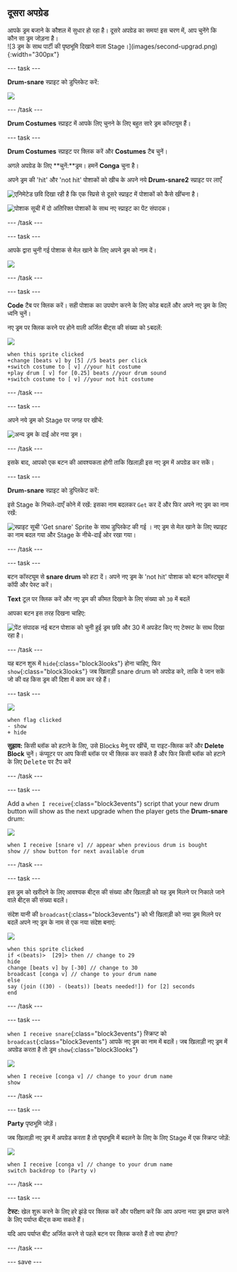 ## दूसरा अपग्रेड

<div style="display: flex; flex-wrap: wrap">
<div style="flex-basis: 200px; flex-grow: 1; margin-right: 15px;">
आपके ड्रम बजाने के कौशल में सुधार हो रहा है। दूसरे अपग्रेड का समय! इस चरण में, आप चुनेंगे कि कौन सा ड्रम जोड़ना है।
</div>
<div>
![3 ड्रम के साथ पार्टी की पृष्ठभूमि दिखाने वाला Stage।](images/second-upgrad.png){:width="300px"}
</div>
</div>

--- task ---

**Drum-snare** स्प्राइट को डुप्लिकेट करें:

![](images/duplicate-snare-drum.png)

--- /task ---

**Drum Costumes** स्प्राइट में आपके लिए चुनने के लिए बहुत सारे ड्रम कॉस्टयूम हैं।

--- task ---

**Drum Costumes** स्प्राइट पर क्लिक करें और **Costumes** टैब चुनें।

अगले अपग्रेड के लिए **चुनें:**ड्रम। हमनें **Conga** चुना है।

अपने ड्रम की 'hit' और 'not hit' पोशाकों को खीच के अपने नये **Drum-snare2** स्प्राइट पर लाएँ

![एनिमेटेड छवि दिखा रही है कि एक स्प्रिसे से दूसरे स्प्राइट में पोशाकों को कैसे खींचना है।](images/drag-costumes.gif)

![पोशाक सूची में दो अतिरिक्त पोशाकों के साथ नए स्प्राइट का पेंट संपादक।](images/drum-3-costumes.png)

--- /task ---

--- task ---

आपके द्वारा चुनी गई पोशाक से मेल खाने के लिए अपने ड्रम को नाम दें।

![](images/drum-3-named.png)

--- /task ---

--- task ---

**Code** टैब पर क्लिक करें। सही पोशाक का उपयोग करने के लिए कोड बदलें और अपने नए ड्रम के लिए ध्वनि चुनें।

नए ड्रम पर क्लिक करने पर होने वाली अर्जित बीट्स की संख्या को `5`बदलें:

![](images/drum-3-icon.png)

```blocks3
when this sprite clicked
+change [beats v] by [5] //5 beats per click
+switch costume to [ v] //your hit costume
+play drum [ v] for [0.25] beats //your drum sound
+switch costume to [ v] //your not hit costume
```

--- /task ---

--- task ---

अपने नये ड्रम को Stage पर जगह पर खीचें:

![अन्य ड्रम के दाईं ओर नया ड्रम।](images/drum-3-positioned.png)

--- /task ---

इसके बाद, आपको एक बटन की आवश्यकता होगी ताकि खिलाड़ी इस नए ड्रम में अपग्रेड कर सकें।

--- task ---

**Drum-snare** स्प्राइट को डुप्लिकेट करें:

इसे Stage के निचले-दाएँ कोने में रखें: इसका नाम बदलकर `Get` कर दें और फिर अपने नए ड्रम का नाम रखें:

![स्प्राइट सूची 'Get snare' Sprite के साथ डुप्लिकेट की गई । नए ड्रम से मेल खाने के लिए स्प्राइट का नाम बदल गया और Stage के नीचे-दाईं ओर रखा गया।](images/get-drum-3.png)

--- /task ---

--- task ---

बटन कॉस्ट्यूम से **snare drum** को हटा दें। अपने नए ड्रम के 'not hit' पोशाक को बटन कॉस्ट्यूम में कॉपी और पेस्ट करें।

**Text** टूल पर क्लिक करें और नए ड्रम की कीमत दिखाने के लिए संख्या को `30` में बदलें

आपका बटन इस तरह दिखना चाहिए:

![पेंट संपादक नई बटन पोशाक को चुनी हुई ड्रम छवि और 30 में अपडेट किए गए टेक्स्ट के साथ दिखा रहा है।](images/get-drum-copy.png)

--- /task ---


यह बटन शुरू में `hide`{:class="block3looks"} होना चाहिए, फिर `show`{:class="block3looks"} जब खिलाड़ी snare drum को अपग्रेड करे, ताकि वे जान सकें जो की वह किस ड्रम की दिशा में काम कर रहे हैं।

--- task ---

![](images/get-drum-3-icon.png)

```blocks3
when flag clicked
- show
+ hide
```

**सुझाव:** किसी ब्लॉक को हटाने के लिए, उसे Blocks मेनू पर खींचें, या राइट-क्लिक करें और **Delete Block** चुनें। कंप्यूटर पर आप किसी ब्लॉक पर भी क्लिक कर सकते हैं और फिर किसी ब्लॉक को हटाने के लिए <kbd>Delete</kbd> पर टैप करें

--- /task ---

--- task ---

Add a `when I receive`{:class="block3events"} script that your new drum button will show as the next upgrade when the player gets the **Drum-snare** drum:

![](images/get-drum-3-icon.png)

```blocks3
when I receive [snare v] // appear when previous drum is bought
show // show button for next available drum
```

--- /task ---

--- task ---

इस ड्रम को खरीदने के लिए आवश्यक बीट्स की संख्या और खिलाड़ी को यह ड्रम मिलने पर निकाले जाने वाले बीट्स की संख्या बदलें।

संदेश यानी की `broadcast`{:class="block3events"} को भी खिलाड़ी को नया ड्रम मिलने पर बदलें अपने नए ड्रम के नाम से एक नया संदेश बनाएं:

![](images/get-drum-3-icon.png)

```blocks3
when this sprite clicked
if <(beats)>  [29]> then // change to 29
hide
change [beats v] by [-30] // change to 30
broadcast [conga v] // change to your drum name
else
say (join ((30) - (beats)) [beats needed!]) for [2] seconds
end
```

--- /task ---

--- task ---

`when I receive snare`{:class="block3events"} स्क्रिप्ट को `broadcast`{:class="block3events"} आपके नए ड्रम का नाम में बदलें। जब खिलाड़ी नए ड्रम में अपग्रेड करता है तो ड्रम `show`{:class="block3looks"}

![](images/drum-3-icon.png)

```blocks3
when I receive [conga v] // change to your drum name
show
```

--- /task ---

--- task ---

**Party** पृष्ठभूमि जोड़ें।

जब खिलाड़ी नए ड्रम में अपग्रेड करता है तो पृष्ठभूमि में बदलने के लिए के लिए Stage में एक स्क्रिप्ट जोड़ें:

![](images/stage-icon.png)

```blocks3
when I receive [conga v] // change to your drum name
switch backdrop to (Party v)
```

--- /task ---

--- task ---

**टेस्ट:** खेल शुरू करने के लिए हरे झंडे पर क्लिक करें और परीक्षण करें कि आप अपना नया ड्रम प्राप्त करने के लिए पर्याप्त बीट्स कमा सकते हैं।

यदि आप पर्याप्त बीट अर्जित करने से पहले बटन पर क्लिक करते हैं तो क्या होगा?

--- /task ---

--- save ---
